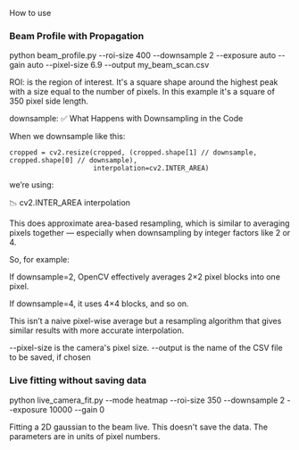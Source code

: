 How to use

### Beam Profile with Propagation
python beam_profile.py --roi-size 400 --downsample 2 --exposure auto --gain auto --pixel-size 6.9 --output my_beam_scan.csv


ROI: is the region of interest. It's a square shape around the highest peak with a size equal to the number of pixels. In this example it's a square of 350 pixel side length. 

downsample:
✅ What Happens with Downsampling in the Code

When we downsample like this:
```
cropped = cv2.resize(cropped, (cropped.shape[1] // downsample, cropped.shape[0] // downsample),
                     interpolation=cv2.INTER_AREA)
```

we’re using:

📉 cv2.INTER_AREA interpolation

This does approximate area-based resampling, which is similar to averaging pixels together — especially when downsampling by integer factors like 2 or 4.

So, for example:

If downsample=2, OpenCV effectively averages 2×2 pixel blocks into one pixel.

If downsample=4, it uses 4×4 blocks, and so on.

This isn’t a naive pixel-wise average but a resampling algorithm that gives similar results with more accurate interpolation.
 
--pixel-size is the camera's pixel size. 
--output is the name of the CSV file to be saved, if chosen




### Live fitting without saving data

python live_camera_fit.py --mode heatmap --roi-size 350 --downsample 2 --exposure 10000 --gain 0


Fitting a 2D gaussian to the beam live. This doesn't save the data. The parameters are in units of pixel numbers. 